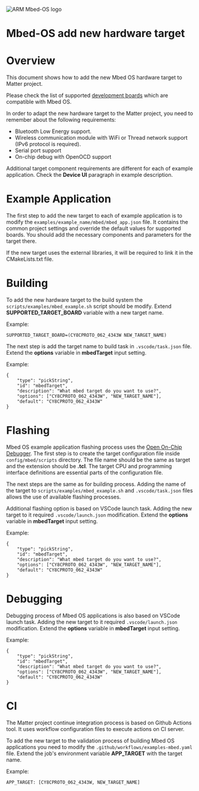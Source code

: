 ![ARM Mbed-OS logo](https://raw.githubusercontent.com/ARMmbed/mbed-os/master/logo.png)

<h1> Mbed-OS add new hardware target </h1>

# Overview

This document shows how to add the new Mbed OS hardware target to Matter
project.

Please check the list of supported
[development boards](https://os.mbed.com/platforms/) which are compatible with
Mbed OS.

In order to adapt the new hardware target to the Matter project, you need to
remember about the following requirements:

-   Bluetooth Low Energy support.
-   Wireless communication module with WiFi or Thread network support (IPv6
    protocol is required).
-   Serial port support
-   On-chip debug with OpenOCD support

Additional target component requirements are different for each of example
application. Check the **Device UI** paragraph in example description.

# Example Application

The first step to add the new target to each of example application is to modify
the `examples/example_name/mbed/mbed_app.json` file. It contains the common
project settings and override the default values for supported boards. You
should add the necessary components and parameters for the target there.

If the new target uses the external libraries, it will be required to link it in
the CMakeLists.txt file.

# Building

To add the new hardware target to the build system the
`scripts/examples/mbed_example.sh` script should be modify. Extend
**SUPPORTED_TARGET_BOARD** variable with a new target name.

Example:

    SUPPORTED_TARGET_BOARD=(CY8CPROTO_062_4343W NEW_TARGET_NAME)

The next step is add the target name to build task in `.vscode/task.json` file.
Extend the **options** variable in **mbedTarget** input setting.

Example:

    {
        "type": "pickString",
        "id": "mbedTarget",
        "description": "What mbed target do you want to use?",
        "options": ["CY8CPROTO_062_4343W", "NEW_TARGET_NAME"],
        "default": "CY8CPROTO_062_4343W"
    }

# Flashing

Mbed OS example application flashing process uses the
[Open On-Chip Debugger](http://openocd.org/). The first step is to create the
target configuration file inside `config/mbed/scripts` directory. The file name
should be the same as target and the extension should be **.tcl**. The target
CPU and programming interface definitions are essential parts of the
configuration file.

The next steps are the same as for building process. Adding the name of the
target to `scripts/examples/mbed_example.sh` and `.vscode/task.json` files
allows the use of available flashing processes.

Additional flashing option is based on VSCode launch task. Adding the new target
to it required `.vscode/launch.json` modification. Extend the **options**
variable in **mbedTarget** input setting.

Example:

    {
        "type": "pickString",
        "id": "mbedTarget",
        "description": "What mbed target do you want to use?",
        "options": ["CY8CPROTO_062_4343W", "NEW_TARGET_NAME"],
        "default": "CY8CPROTO_062_4343W"
    }

# Debugging

Debugging process of Mbed OS applications is also based on VSCode launch task.
Adding the new target to it required `.vscode/launch.json` modification. Extend
the **options** variable in **mbedTarget** input setting.

Example:

    {
        "type": "pickString",
        "id": "mbedTarget",
        "description": "What mbed target do you want to use?",
        "options": ["CY8CPROTO_062_4343W", "NEW_TARGET_NAME"],
        "default": "CY8CPROTO_062_4343W"
    }

# CI

The Matter project continue integration process is based on Github Actions tool.
It uses workflow configuration files to execute actions on CI server.

To add the new target to the validation process of building Mbed OS applications
you need to modify the `.github/workflows/examples-mbed.yaml` file. Extend the
job's environment variable **APP_TARGET** with the target name.

Example:

    APP_TARGET: [CY8CPROTO_062_4343W, NEW_TARGET_NAME]
